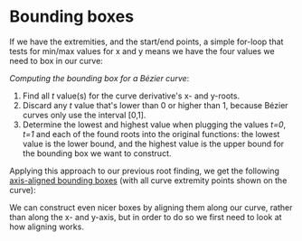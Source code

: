 # Bounding boxes

If we have the extremities, and the start/end points, a simple for-loop that tests for min/max values for x and y means we have the four values we need to box in our curve:

*Computing the bounding box for a Bézier curve*:

1. Find all *t* value(s) for the curve derivative's x- and y-roots.
2. Discard any *t* value that's lower than 0 or higher than 1, because Bézier curves only use the interval [0,1].
3. Determine the lowest and highest value when plugging the values *t=0*, *t=1* and each of the found roots into the original functions: the lowest value is the lower bound, and the highest value is the upper bound for the bounding box we want to construct.

Applying this approach to our previous root finding, we get the following [axis-aligned bounding boxes](https://en.wikipedia.org/wiki/Bounding_volume#Common_types) (with all curve extremity points shown on the curve):

<div class="figure">
<graphics-element title="Quadratic Bézier bounding box" src="./bbox.js" data-type="quadratic"></graphics-element>
<graphics-element title="Cubic Bézier bounding box" src="./bbox.js" data-type="cubic"></graphics-element>
</div>

We can construct even nicer boxes by aligning them along our curve, rather than along the x- and y-axis, but in order to do so we first need to look at how aligning works.
